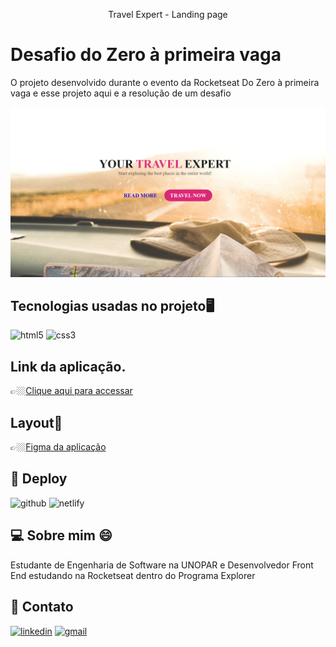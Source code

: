 <p align="center">
Travel Expert - Landing page
</p>

# Desafio do Zero à primeira vaga

O projeto desenvolvido durante o evento da Rocketseat Do Zero à primeira vaga e esse projeto aqui e a resolução de um desafio

![preview](.github/cover.png)

## Tecnologias usadas no projeto🖥️

![html5](https://img.shields.io/badge/HTML5-E34F26?style=for-the-badge&logo=html5&logoColor=white)
![css3](https://img.shields.io/badge/CSS3-1572B6?style=for-the-badge&logo=css3&logoColor=white)

## Link da aplicação.

👉🏼[Clique aqui para accessar](https://travel-expert-landing-page.netlify.app/)

## Layout🎨

👉🏼[Figma da aplicação](<https://www.figma.com/design/kn6V7WguMynWvbjuLj7DCO/Horror-Game-LP-(Community)>)

## 🔗 Deploy

![github](https://img.shields.io/badge/github-000000?style=for-the-badge&logo=github&logoColor=white)
![netlify](https://img.shields.io/badge/Netlify-00C7B7?style=for-the-badge&logo=netlify&logoColor=white)

## 💻 Sobre mim 😄

Estudante de Engenharia de Software na UNOPAR e
Desenvolvedor Front End estudando na Rocketseat dentro do Programa Explorer

## 🔗 Contato

[![linkedin](https://img.shields.io/badge/linkedin-0A66C2?style=for-the-badge&logo=linkedin&logoColor=white)](https://www.linkedin.com/in/jose-martinez-352032222/)
[![gmail](https://img.shields.io/badge/Gmail-D14836?style=for-the-badge&logo=gmail&logoColor=white)](https://mailto:juniorjose1925@gmail.com)

